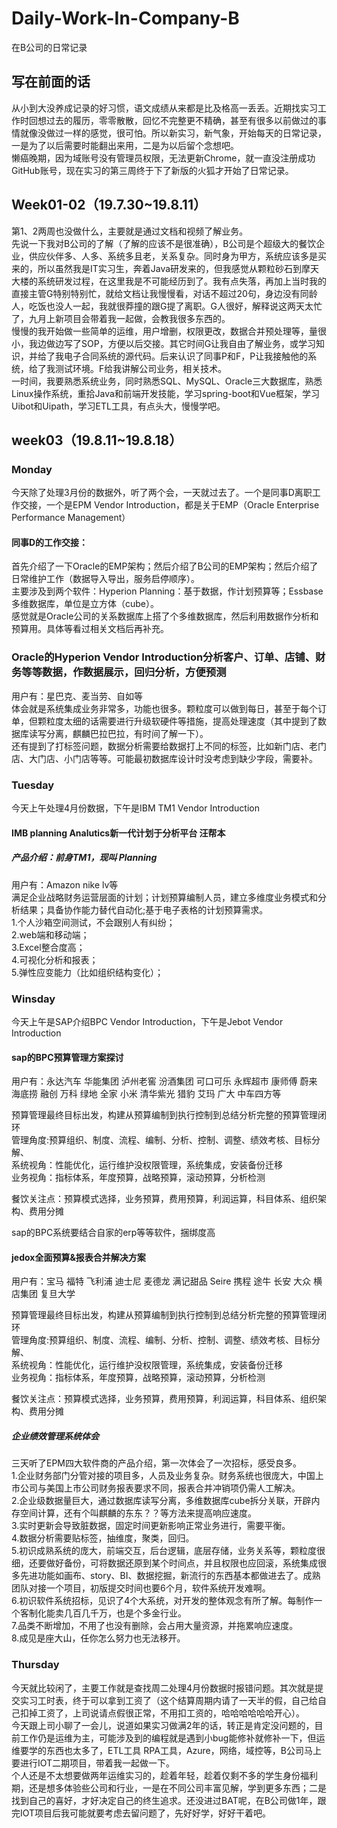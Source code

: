 # Daily-Work-In-Company-B
在B公司的日常记录
## 写在前面的话
从小到大没养成记录的好习惯，语文成绩从来都是比及格高一丢丢。近期找实习工作时回想过去的履历，零零散散，回忆不完整更不精确，甚至有很多以前做过的事情就像没做过一样的感觉，很可怕。所以新实习，新气象，开始每天的日常记录，一是为了以后需要时能翻出来用，二是为以后留个念想吧。  
懒癌晚期，因为域账号没有管理员权限，无法更新Chrome，就一直没注册成功GitHub账号，现在实习的第三周终于下了新版的火狐才开始了日常记录。  

## Week01-02（19.7.30~19.8.11）
第1、2两周也没做什么，主要就是通过文档和视频了解业务。  
先说一下我对B公司的了解（了解的应该不是很准确），B公司是个超级大的餐饮企业，供应伙伴多、人多、系统多且老，关系复杂。同时身为甲方，系统应该多是买来的，所以虽然我是IT实习生，奔着Java研发来的，但我感觉从颗粒砂石到摩天大楼的系统研发过程，在这里我是不可能经历到了。我有点失落，再加上当时我的直接主管G特别特别忙，就给文档让我慢慢看，对话不超过20句，身边没有同龄人，吃饭也没人一起，我就很莽撞的跟G提了离职。G人很好，解释说这两天太忙了，九月上新项目会带着我一起做，会教我很多东西的。  
慢慢的我开始做一些简单的运维，用户增删，权限更改，数据合并预处理等，量很小，我边做边写了SOP，方便以后交接。其它时间G让我自由了解业务，或学习知识，并给了我电子合同系统的源代码。后来认识了同事P和F，P让我接触他的系统，给了我测试环境。F给我讲解公司业务，相关技术。  
一时间，我要熟悉系统业务，同时熟悉SQL、MySQL、Oracle三大数据库，熟悉Linux操作系统，重拾Java和前端开发技能，学习spring-boot和Vue框架，学习Uibot和Uipath，学习ETL工具，有点头大，慢慢学吧。  

## week03（19.8.11~19.8.18）
### Monday
今天除了处理3月份的数据外，听了两个会，一天就过去了。一个是同事D离职工作交接，一个是EPM Vendor Introduction，都是关于EMP（Oracle Enterprise Performance Management）    
#### 同事D的工作交接：
首先介绍了一下Oracle的EMP架构；然后介绍了B公司的EMP架构；然后介绍了日常维护工作（数据导入导出，服务启停顺序）。    
主要涉及到两个软件：Hyperion Planning：基于数据，作计划预算等；Essbase多维数据库，单位是立方体（cube）。    
感觉就是Oracle公司的关系数据库上搭了个多维数据库，然后利用数据作分析和预算用。具体等看过相关文档后再补充。  
### Oracle的Hyperion Vendor Introduction分析客户、订单、店铺、财务等等数据，作数据展示，回归分析，方便预测
用户有：星巴克、麦当劳、自如等  
体会就是系统集成业务非常多，功能也很多。颗粒度可以做到每日，甚至于每个订单，但颗粒度太细的话需要进行升级软硬件等措施，提高处理速度（其中提到了数据库读写分离，麒麟巴拉巴拉，有时间了解一下）。    
还有提到了打标签问题，数据分析需要给数据打上不同的标签，比如新门店、老门店、大门店、小门店等等。可能最初数据库设计时没考虑到缺少字段，需要补。    

### Tuesday
今天上午处理4月份数据，下午是IBM TM1 Vendor Introduction  
#### IMB planning Analutics新一代计划于分析平台 汪帮本  
##### 产品介绍：前身TM1，现叫 Planning  
用户有：Amazon nike lv等    
满足企业战略财务运营层面的计划；计划预算编制人员，建立多维度业务模式和分析结果；具备协作能力替代自动化;基于电子表格的计划预算需求。    
1.个人沙箱空间测试，不会跟别人有纠纷；    
2.web端和移动端；    
3.Excel整合度高；    
4.可视化分析和报表；  
5.弹性应变能力（比如组织结构变化）；    

### Winsday
今天上午是SAP介绍BPC Vendor Introduction，下午是Jebot Vendor Introduction  
#### sap的BPC预算管理方案探讨  
用户有：永达汽车 华能集团 泸州老窖  汾酒集团 可口可乐 永辉超市  康师傅 蔚来 海底捞 融创 万科 绿地 全家 小米 清华紫光 猎豹 艾玛 广大 中车四方等  

预算管理最终目标出发，构建从预算编制到执行控制到总结分析完整的预算管理闭环  
管理角度:预算组织、制度、流程、编制、分析、控制、调整、绩效考核、目标分解、  
系统视角：性能优化，运行维护没权限管理，系统集成，安装备份迁移  
业务视角：指标体系，年度预算，战略预算，滚动预算，分析检测  

餐饮关注点：预算模式选择，业务预算，费用预算，利润运算，科目体系、组织架构、费用分摊  

sap的BPC系统要结合自家的erp等等软件，捆绑度高  

#### jedox全面预算&报表合并解决方案
用户有：宝马 福特 飞利浦 迪士尼 麦德龙 满记甜品 Seire 携程 途牛 长安 大众 横店集团 复旦大学  

预算管理最终目标出发，构建从预算编制到执行控制到总结分析完整的预算管理闭环  
管理角度:预算组织、制度、流程、编制、分析、控制、调整、绩效考核、目标分解、  
系统视角：性能优化，运行维护没权限管理，系统集成，安装备份迁移  
业务视角：指标体系，年度预算，战略预算，滚动预算，分析检测  

餐饮关注点：预算模式选择，业务预算，费用预算，利润运算，科目体系、组织架构、费用分摊  


##### 企业绩效管理系统体会
三天听了EPM四大软件商的产品介绍，第一次体会了一次招标，感受良多。    
1.企业财务部门分管对接的项目多，人员及业务复杂。财务系统也很庞大，中国上市公司与美国上市公司财务报表要求不同，报表合并冲销项仍需人工解决。    
2.企业级数据量巨大，通过数据库读写分离，多维数据库cube拆分关联，开辟内存空间计算，还有个叫麒麟的东东？？等方法来提高响应速度。    
3.实时更新会导致脏数据，固定时间更新影响正常业务进行，需要平衡。    
4.数据分析需要贴标签，抽维度，聚类，回归。    
5.初识成熟系统的庞大，前端交互，后台逻辑，底层存储，业务关系等，颗粒度很细，还要做好备份，可将数据还原到某个时间点，并且权限也应回滚，系统集成很多先进功能如画布、story、BI、数据挖掘，新流行的东西基本都做进去了。成熟团队对接一个项目，初版提交时间也要6个月，软件系统开发难啊。     
6.初识软件系统招标，见识了4个大系统，对开发的整体观念有所了解。每制作一个客制化能卖几百几千万，也是个多金行业。    
7.品类不断增加，不用了也没有删除，会占用大量资源，并拖累响应速度。    
8.成见是座大山，任你怎么努力也无法移开。    

### Thursday
今天就比较闲了，主要工作就是查找周二处理4月份数据时报错问题。其次就是提交实习工时表，终于可以拿到工资了（这个结算周期内请了一天半的假，自己给自己扣掉工资了，上司说请点假很正常，不用扣工资的，哈哈哈哈哈哈开心）。     
今天跟上司小聊了一会儿，说道如果实习做满2年的话，转正是肯定没问题的，目前工作仍是运维为主，可能涉及到的编程就是遇到小bug能修补就修补一下，但运维要学的东西也太多了，ETL工具 RPA工具，Azure，网络，域控等，B公司马上要进行IOT二期项目，带着我一起做一下。  
个人还是不太想要做两年运维实习的，趁着年轻，趁着仅剩不多的学生身份福利期，还是想多体验些公司和行业，一是在不同公司丰富见解，学到更多东西；二是找到自己的喜好，才好决定自己的终生追求。还没进过BAT呢，在B公司做1年，跟完IOT项目后我可能就要考虑去留问题了，先好好学，好好干着吧。

